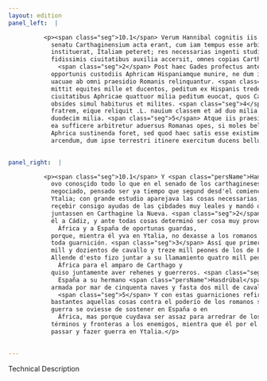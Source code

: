 ```yaml
---
layout: edition
panel_left:  |

          <p><span class="seg">10.1</span> Verum Hannibal cognitis iis quae in
            senatu Carthaginensium acta erant, cum iam tempus esse arbitraretur, ut sicut ab initio
            instituerat, Italiam peteret; res necessarias ingenti studio parat, classem instruit, ex
            fidissimis ciuitatibus auxilia accersit, omnes copias Carthaginem Nouam conuenire iubet.
              <span class="seg">2</span> Post haec Gades profectus ante omnia commodissimum esse statuit
            opportunis custodiis Aphricam Hispaniamque munire, ne dum ipse in Italiam contendit,
            uacuae ab omni praesidio Romanis relinquantur. <span class="seg">3</span> Itaque in Aphricam primum
            mittit equites mille et ducentos, peditum ex Hispanis tredecim milia. Deinde ex diuersis
            ciuitatibus Aphricae quattuor milia peditum euocat, quos Carthaginem tueri iubet,
            obsides simul habiturus et milites. <span class="seg">4</span> Hispaniae autem praeficit Hasdrubalem
            fratrem, eique reliquit .L. nauium classem et ad duo milia equitum, peditum uero ad
            duodecim milia. <span class="seg">5</span> Atque iis praesidiis utranque prouinciam firmat, non quia
            ea sufficere arbitretur aduersus Romanas opes, si moles belli aut in Hispania aut in
            Aphrica sustinenda foret, sed quod haec satis esse existimet ad hostem suis finibus
            arcendum, dum ipse terrestri itinere exercitum ducens bellum in Italiam transferat.</p>
        

panel_right:  |

          <p><span class="seg">10.1</span> Y <span class="persName">Hanníbal</span>, quando
            ovo conosçido todo lo que en el senado de los carthagineses era
            negociado, pensado ser ya tiempo que segund desd'el comienço tenía propuesto, fuesse a
            Ytalia; con grande estudio aparejava las cosas necessarias, fizo llegar flota, començó a
            reçebir consigo ayudas de las çibdades muy leales y mandó que todas las compañas se
            juntassen en Carthagine la Nueva. <span class="seg">2</span> Después d'esto fue
            él a Cádiz, y ante todas cosas determinó ser cosa muy provechosa guarneçer a
              África y a España de oportunas guardas,
            porque, mientra él yva en Ytalia, no dexasse a los romanos aquellas tierras vazías de
            toda guarnición. <span class="seg">3</span> Assí que primero embió en África
            mill y dozientos de cavallo y treze mill peones de los de España.
            Allende d'esto fizo juntar a su llamamiento quatro mill peones de
              África para el amparo de Carthago y
            quiso juntamente aver rehenes y guerreros. <span class="seg">4</span> Prefirió a
              España a su hermano <span class="persName">Hasdrúbal</span> y dexole
            armada por mar de cinquenta naves y fasta dos mill de cavallo y fasta doze mill peones.
              <span class="seg">5</span> Y con estas guarniciones refirmó ambas provinçias, no porque pensasse ser
            bastantes aquellas cosas contra el poderío de los romanos si la difficultad y peso de la
            guerra se oviesse de sostener en España o en
              África, mas porque cuydava ser assaz para arredrar de los
            términos y fronteras a los enemigos, mientra que él por el camino de la tierra yva a
            passar y fazer guerra en Ytalia.</p>
        

---
```


Technical Description 